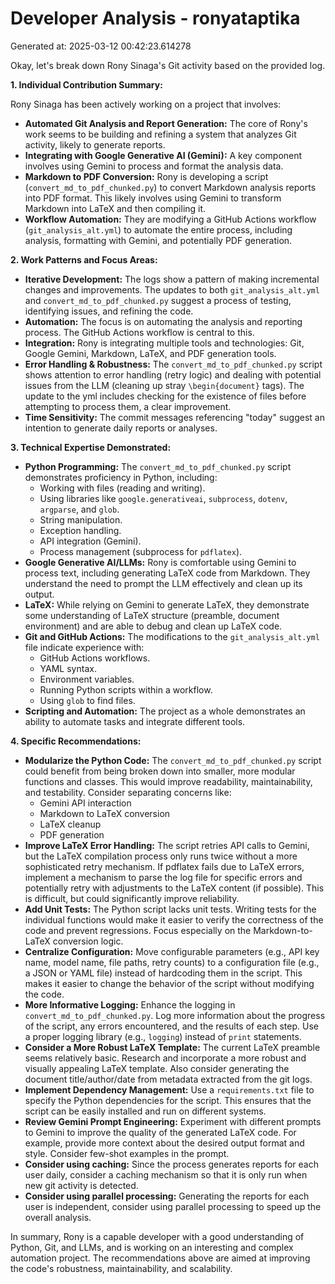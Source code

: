 # Developer Analysis - ronyataptika
Generated at: 2025-03-12 00:42:23.614278

Okay, let's break down Rony Sinaga's Git activity based on the provided log.

**1. Individual Contribution Summary:**

Rony Sinaga has been actively working on a project that involves:

*   **Automated Git Analysis and Report Generation:** The core of Rony's work seems to be building and refining a system that analyzes Git activity, likely to generate reports.
*   **Integrating with Google Generative AI (Gemini):** A key component involves using Gemini to process and format the analysis data.
*   **Markdown to PDF Conversion:**  Rony is developing a script (`convert_md_to_pdf_chunked.py`) to convert Markdown analysis reports into PDF format. This likely involves using Gemini to transform Markdown into LaTeX and then compiling it.
*   **Workflow Automation:** They are modifying a GitHub Actions workflow (`git_analysis_alt.yml`) to automate the entire process, including analysis, formatting with Gemini, and potentially PDF generation.

**2. Work Patterns and Focus Areas:**

*   **Iterative Development:** The logs show a pattern of making incremental changes and improvements.  The updates to both `git_analysis_alt.yml` and `convert_md_to_pdf_chunked.py` suggest a process of testing, identifying issues, and refining the code.
*   **Automation:** The focus is on automating the analysis and reporting process.  The GitHub Actions workflow is central to this.
*   **Integration:**  Rony is integrating multiple tools and technologies: Git, Google Gemini, Markdown, LaTeX, and PDF generation tools.
*   **Error Handling & Robustness:**  The `convert_md_to_pdf_chunked.py` script shows attention to error handling (retry logic) and dealing with potential issues from the LLM (cleaning up stray `\begin{document}` tags). The update to the yml includes checking for the existence of files before attempting to process them, a clear improvement.
*   **Time Sensitivity:** The commit messages referencing "today" suggest an intention to generate daily reports or analyses.

**3. Technical Expertise Demonstrated:**

*   **Python Programming:**  The `convert_md_to_pdf_chunked.py` script demonstrates proficiency in Python, including:
    *   Working with files (reading and writing).
    *   Using libraries like `google.generativeai`, `subprocess`, `dotenv`, `argparse`, and `glob`.
    *   String manipulation.
    *   Exception handling.
    *   API integration (Gemini).
    *   Process management (subprocess for `pdflatex`).
*   **Google Generative AI/LLMs:**  Rony is comfortable using Gemini to process text, including generating LaTeX code from Markdown.  They understand the need to prompt the LLM effectively and clean up its output.
*   **LaTeX:** While relying on Gemini to generate LaTeX, they demonstrate some understanding of LaTeX structure (preamble, document environment) and are able to debug and clean up LaTeX code.
*   **Git and GitHub Actions:**  The modifications to the `git_analysis_alt.yml` file indicate experience with:
    *   GitHub Actions workflows.
    *   YAML syntax.
    *   Environment variables.
    *   Running Python scripts within a workflow.
    *   Using `glob` to find files.
*   **Scripting and Automation:** The project as a whole demonstrates an ability to automate tasks and integrate different tools.

**4. Specific Recommendations:**

*   **Modularize the Python Code:** The `convert_md_to_pdf_chunked.py` script could benefit from being broken down into smaller, more modular functions and classes.  This would improve readability, maintainability, and testability.  Consider separating concerns like:
    *   Gemini API interaction
    *   Markdown to LaTeX conversion
    *   LaTeX cleanup
    *   PDF generation
*   **Improve LaTeX Error Handling:** The script retries API calls to Gemini, but the LaTeX compilation process only runs twice without a more sophisticated retry mechanism. If pdflatex fails due to LaTeX errors, implement a mechanism to parse the log file for specific errors and potentially retry with adjustments to the LaTeX content (if possible).  This is difficult, but could significantly improve reliability.
*   **Add Unit Tests:** The Python script lacks unit tests.  Writing tests for the individual functions would make it easier to verify the correctness of the code and prevent regressions.  Focus especially on the Markdown-to-LaTeX conversion logic.
*   **Centralize Configuration:** Move configurable parameters (e.g., API key name, model name, file paths, retry counts) to a configuration file (e.g., a JSON or YAML file) instead of hardcoding them in the script. This makes it easier to change the behavior of the script without modifying the code.
*   **More Informative Logging:**  Enhance the logging in `convert_md_to_pdf_chunked.py`.  Log more information about the progress of the script, any errors encountered, and the results of each step.  Use a proper logging library (e.g., `logging`) instead of `print` statements.
*   **Consider a More Robust LaTeX Template:** The current LaTeX preamble seems relatively basic. Research and incorporate a more robust and visually appealing LaTeX template. Also consider generating the document title/author/date from metadata extracted from the git logs.
*   **Implement Dependency Management:** Use a `requirements.txt` file to specify the Python dependencies for the script.  This ensures that the script can be easily installed and run on different systems.
*   **Review Gemini Prompt Engineering:**  Experiment with different prompts to Gemini to improve the quality of the generated LaTeX code.  For example, provide more context about the desired output format and style. Consider few-shot examples in the prompt.
*   **Consider using caching:** Since the process generates reports for each user daily, consider a caching mechanism so that it is only run when new git activity is detected.
*   **Consider using parallel processing:** Generating the reports for each user is independent, consider using parallel processing to speed up the overall analysis.

In summary, Rony is a capable developer with a good understanding of Python, Git, and LLMs, and is working on an interesting and complex automation project. The recommendations above are aimed at improving the code's robustness, maintainability, and scalability.
